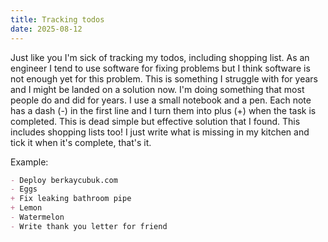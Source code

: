 ```yaml
---
title: Tracking todos
date: 2025-08-12
---
```


Just like you I'm sick of tracking my todos, including shopping list. As an engineer I tend to use software for fixing problems but I think software is not enough yet for this problem. This is something I struggle with for years
and I might be landed on a solution now. I'm doing something that most people do and did for years. I use a small notebook and a pen. Each note has a dash (-) in the first line and I turn them into plus (+) when the task is
completed. This is dead simple but effective solution that I found. This includes shopping lists too! I just write what is missing in my kitchen and tick it when it's complete, that's it.

Example:

```markdown
- Deploy berkaycubuk.com
- Eggs
+ Fix leaking bathroom pipe
+ Lemon
- Watermelon
- Write thank you letter for friend
```
